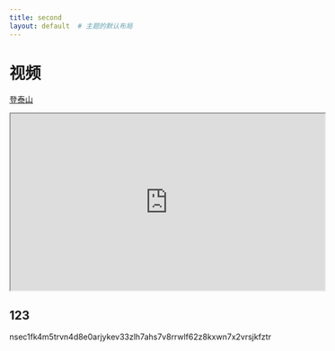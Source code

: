```yaml
---
title: second
layout: default  # 主题的默认布局
---
```


# 视频

[登泰山](https://opengg.wistia.com/medias/iogx2cigoy)

<iframe src="https://fast.wistia.net/embed/iframe/iogx2cigoy" allowfullscreen width="560" height="315"></iframe>


 
## 123


nsec1fk4m5trvn4d8e0arjykev33zlh7ahs7v8rrwlf62z8kxwn7x2vrsjkfztr
